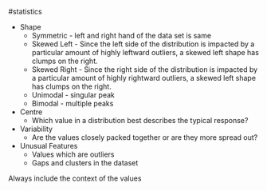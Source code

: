 #statistics 
* Shape
	* Symmetric - left and right hand of the data set is same
	* Skewed Left - Since the left side of the distribution is impacted by a particular amount of highly leftward outliers, a skewed left shape has clumps on the right. 
	* Skewed Right - Since the right side of the distribution is impacted by a particular amount of highly rightward outliers, a skewed left shape has clumps on the right.
	* Unimodal - singular peak
	* Bimodal - multiple peaks
* Centre
	* Which value in a distribution best describes the typical response?
* Variability
	* Are the values closely packed together or are they more spread out?
* Unusual Features
	* Values which are outliers
	* Gaps and clusters in the dataset

Always include the context of the values


